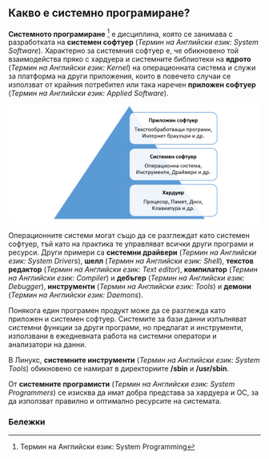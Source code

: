 ## Какво е системно програмиране?

**Системното програмиране** [^1] е дисциплина, която се занимава с разработката на **системен софтуер**  (_Термин на Английски език: System Software_). Характерно за системния софтуер е, че обикновено той взаимодейства пряко с хардуера и системните библиотеки на **ядрото** (_Термин на Английски език: Kernel_) на операционната система и служи за платформа на други приложения, които в повечето случаи се използват от крайния потребител или така наречен **приложен софтуер** (_Термин на Английски език: Applied Software_). 

![01_introduction.png](01_introduction.png) 
 
Операционните системи могат също да се разглеждат като системен софтуер, тъй като на практика те управляват всички други програми и ресурси. Други примери са **системни драйвери** (_Термин на Английски език: System Drivers_), **шелл** (_Термин на Английски език: Shell_), **текстов редактор** (_Термин на Английски език: Text editor_), **компилатор** (_Термин на Английски език: Compiler_) и **дебъгер** (_Термин на Английски език: Debugger_), **инструменти** (_Термин на Английски език: Tools_) и **демони** (_Термин на Английски език: Daemons_). 

Понякога един програмен продукт може да се разглежда като приложен и системен софтуер. Системите за бази данни изпълняват системни функции за други програми, но предлагат и инструменти, използвани в ежедневната работа на системни оператори и анализатори на данни. 

В Линукс, **системните инструменти** (_Термин на Английски език: System Tools_) обикновено се намират в директориите **/sbin** и **/usr/sbin**. 

От **системните програмисти**  (_Термин на Английски език: System Programmers_) се изисква да имат добра представа за хардуера и ОС, за да използват правилно и оптимално ресурсите на системата.

### Бележки
[^1]: Термин на Английски език: System Programming
